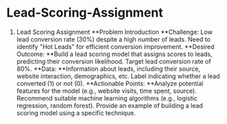 # Lead-Scoring-Assignment
1. Lead Scoring Assignment
**Problem Introduction
**Challenge:
Low lead conversion rate (30%) despite a high number of leads.
Need to identify "Hot Leads" for efficient conversion improvement.
**Desired Outcome:
**Build a lead scoring model that assigns scores to leads, predicting their conversion likelihood.
Target lead conversion rate of 80%.
**Data:
**Information about leads, including their source, website interaction, demographics, etc.
Label indicating whether a lead converted (1) or not (0).
**Actionable Points:
**Analyze potential features for the model (e.g., website visits, time spent, source).
Recommend suitable machine learning algorithms (e.g., logistic regression, random forest).
Provide an example of building a lead scoring model using a specific technique.
